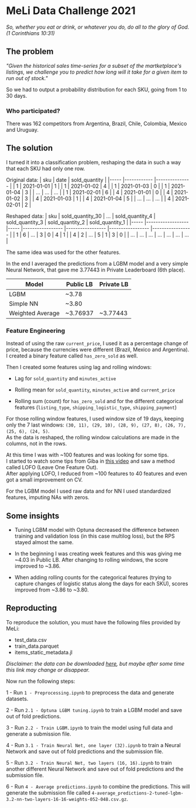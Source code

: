 # MeLi Data Challenge 2021

*So, whether you eat or drink, or whatever you do, do all to the glory of God. (1 Corinthians 10:31)*

## The problem   
*"Given the historical sales time-series for a subset of the martketplace's listings, we challenge you to predict how long will it take for a given item to run out of stock."*     

So we had to output a probability distribution for each SKU, going from 1 to 30 days. 

### Who participated?
There was 162 competitors from Argentina, Brazil, Chile, Colombia, Mexico and Uruguay.


## The solution    
I turned it into a classification problem, reshaping the data in such a way that
each SKU had only one row.

Original data:
| sku 	| date       	| sold_quantity 	|
|-----	|------------	|---------------	|
| 1   	| 2021-01-01 	| 1             	|
| 1   	| 2021-01-02 	| 4             	|
| 1   	| 2021-01-03 	| 0             	|
| 1   	| 2021-01-04 	| 3             	|
| ... 	| ...        	| ...             	|
| 1     | 2021-02-01    | 6                 |
| 4   	| 2021-01-01 	| 0             	|
| 4   	| 2021-01-02 	| 3             	|
| 4   	| 2021-01-03 	| 1             	|
| 4   	| 2021-01-04 	| 5             	|
| ... 	| ...        	| ...              	|
| 4 	| 2021-02-01  	| 2              	|

Reshaped data:
| sku 	| sold_quantity_30 	| ... 	| sold_quantity_4 	| sold_quantity_3 	| sold_quantity_2 	| sold_quantity_1 	|
|-----	|------------------	|-----	|-----------------	|-----------------	|-----------------	|-----------------	|
| 1   	| 6                	| ... 	| 3               	| 0               	| 4               	| 1               	|
| 4   	| 2                	| ... 	| 5               	| 1               	| 3               	| 0               	|
| ... 	| ...              	| ... 	| ...             	| ...             	| ...             	| ...             	|

The same idea was used for the other features.  



In the end I averaged the predictions from a LGBM model and a very simple Neural Network, that gave me 3.77443 in Private Leaderboard (6th place).    
     

| Model     	    | Public LB 	| Private LB 	|
|-------------------|---------------|---------------|
| LGBM      	    | ~3.78     	|           	|
| Simple NN 	    | ~3.80     	|           	|
| Weighted Average	| ~3.76937  	| ~3.77443   	|



### Feature Engineering    
Instead of using the raw `current_price`, I used it as a percentage change of price, because the currencies were different (Brazil, Mexico and Argentina).   
I created a binary feature called `has_zero_sold` as well.

Then I created some features using lag and rolling windows:

- Lag for `sold_quantity` and `minutes_active`

- Rolling mean for `sold_quantity`, `minutes_active` and `current_price` 

- Rolling sum (count) for `has_zero_sold` and for the different categorical features (`listing_type`, `shipping_logistic_type`, `shipping_payment`)

For those rolling window features, I used window size of 19 days, keeping only the 7 last windows: `(30, 11), (29, 10), (28, 9), (27, 8), (26, 7), (25, 6), (24, 5)`.    
As the data is reshaped, the rolling window calculations are made in the columns, not in the rows. 

At this time I was with ~100 features and was looking for some tips.           
I started to watch some tips from Giba in [this video](https://www.youtube.com/watch?v=RtqtM1UJfZc) and saw a method called LOFO (Leave One Feature Out).   
After applying LOFO, I reduced from ~100 features to 40 features and even got a small improvement on CV.    

For the LGBM model I used raw data and for NN I used standardized features, imputing NAs with zeros.

## Some insights
- Tuning LGBM model with Optuna decreased the difference between training and validation loss (in this case multilog loss), but the RPS stayed almost the same.   

- In the beginning I was creating week features and this was giving me ~4.03 in Public LB. After changing to rolling windows, the score improved to ~3.86. 

- When adding rolling counts for the categorical features (trying to capture changes of logistic status along the days for each SKU), scores improved from ~3.86 to ~3.80. 


## Reproducting    
To reproduce the solution, you must have the following files provided by MeLi:

- test_data.csv
- train_data.parquet
- items_static_metadata.jl

*Disclaimer: the data can be downloaded [here](https://ml-challenge.mercadolibre.com/downloads), but maybe after some time 
this link may change or disappear.*    

Now run the following steps:

1 - Run `1 - Preprocessing.ipynb` to preprocess the data and generate datasets.

2 - Run `2.1 - Optuna LGBM tuning.ipynb` to train a LGBM model and save out of fold predictions.

3 - Run `2.2 - Train LGBM.ipynb` to train the model using full data and generate a submission file.

4 - Run `3.1 - Train Neural Net, one layer (32).ipynb` to train a Neural Network and save out of fold predictions and the submission file.

5 - Run `3.2 - Train Neural Net, two layers (16, 16).ipynb` to train another different Neural Network and save out of fold predictions and the submission file.

6 - Run `4 - Average predictions.ipynb` to combine the predictions. This will generate the submission file called `4-average_predictions-2-tuned-lgbm-3.2-nn-two-layers-16-16-weights-052-048.csv.gz`.


